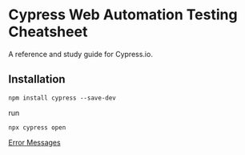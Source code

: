 # Cypress Web Automation Testing Cheatsheet

A reference and study guide for Cypress.io.

## Installation
```
npm install cypress --save-dev
```
run
```
npx cypress open
```
[Error Messages]('https://docs.cypress.io/guides/references/error-messages#No-tests-found')
